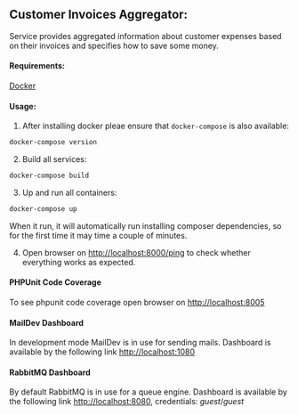 Customer Invoices Aggregator:
-----------------------------

Service provides aggregated information about
customer expenses based on their invoices and
specifies how to save some money.


#### Requirements:

[Docker](https://www.docker.com/)

#### Usage:
1. After installing docker pleae ensure that `docker-compose` is also available:
```bash
docker-compose version
```

2. Build all services:
```bash
docker-compose build
```

3. Up and run all containers:
```bash
docker-compose up
```

When it run, it will automatically run installing composer dependencies, so for 
the first time it may time a couple of minutes.

4. Open browser on [http://localhost:8000/ping](http://localhost:8000/ping) to check whether
everything works as expected.

#### PHPUnit Code Coverage

To see phpunit code coverage open browser on [http://localhost:8005](http://localhost:8005)

#### MailDev Dashboard

In development mode MailDev is in use for sending mails. Dashboard is available by 
the following link [http://localhost:1080](http://localhost:1080)


#### RabbitMQ Dashboard

By default RabbitMQ is in use for a queue engine. Dashboard is available by the 
 following link [http://localhost:8080](http://localhost:8080), credentials: *guest*/*guest*
 
